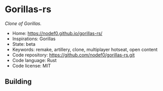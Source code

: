 # Gorillas-rs

_Clone of Gorillas._

- Home: https://nodef0.github.io/gorillas-rs/
- Inspirations: Gorillas
- State: beta
- Keywords: remake, artillery, clone, multiplayer hotseat, open content
- Code repository: https://github.com/nodef0/gorillas-rs.git
- Code language: Rust
- Code license: MIT

## Building
